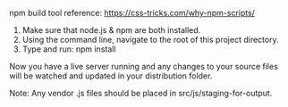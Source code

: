 
npm build tool reference:
https://css-tricks.com/why-npm-scripts/

1. Make sure that node.js & npm are both installed.
2. Using the command line, navigate to the root of this project directory.
3. Type and run: npm install

Now you have a live server running and any changes to your source files will be watched and updated in your distribution folder.

Note:
Any vendor .js files should be placed in src/js/staging-for-output.
